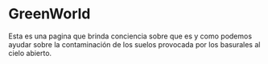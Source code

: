 # GreenWorld
Esta es una pagina que brinda conciencia sobre que es y como podemos ayudar sobre la contaminación de los suelos provocada por los basurales al cielo abierto.
